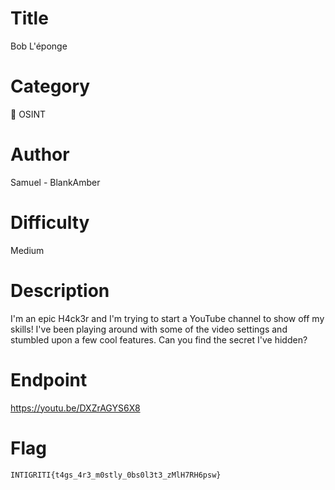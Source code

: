 # Title

Bob L'éponge

# Category

🔎 OSINT

# Author

Samuel - BlankAmber

# Difficulty

Medium

# Description

I'm an epic H4ck3r and I'm trying to start a YouTube channel to show off my skills! I've been playing around with some of the video settings and stumbled upon a few cool features. Can you find the secret I've hidden?

# Endpoint

https://youtu.be/DXZrAGYS6X8

# Flag

`INTIGRITI{t4gs_4r3_m0stly_0bs0l3t3_zMlH7RH6psw}`
